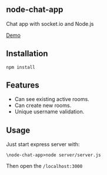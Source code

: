 ## node-chat-app
Chat app with socket.io and Node.js

[Demo](https://obscure-refuge-33127.herokuapp.com/)

## Installation
```
npm install
```

## Features
- Can see existing active rooms.
- Can create new rooms.
- Unique username validation.

## Usage
Just start express server with:
```
\node-chat-app>node server/server.js
```
Then open the `/localhost:3000`
